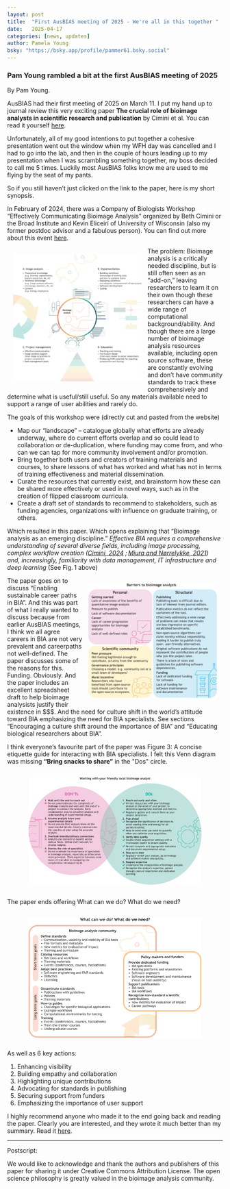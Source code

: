 ```yaml
---
layout: post
title:  "First AusBIAS meeting of 2025 - We're all in this together "
date:   2025-04-17
categories: [news, updates]
author: Pamela Young
bsky: "https://bsky.app/profile/pammer61.bsky.social"
---
```


### Pam Young rambled a bit at the first AusBIAS meeting of 2025
By Pam Young.  

AusBIAS had their first meeting of 2025 on March 11.  I put my hand up to journal review this very exciting paper **The crucial role of bioimage analysts in scientific research and publication** by Cimini et al.  You can read it yourself [here](https://pmc.ncbi.nlm.nih.gov/articles/PMC11698046/).  

Unfortunately, all of my good intentions to put together a cohesive presentation went out the window when my WFH day was cancelled and I had to go into the lab, and then in the couple of hours leading up to my presentation when I was scrambling something together, my boss decided to call me 5 times. Luckily most AusBIAS folks know me are used to me flying by the seat of my pants.

So if you still haven’t just clicked on the link to the paper, here is my short synopsis.

In February of 2024, there was a Company of Biologists Workshop “Effectively Communicating Bioimage Analysis” organized by Beth Cimini or the Broad Institute and Kevin Eliceiri of University of Wisconsin (also my former postdoc advisor and a fabulous person). You can find out more about this event [here](https://www.biologists.com/workshops/february-2024/).

<a href="/assets/images/blogposts/20250417/joces-137-262322-g1.jpg" data-lightbox="gallery" data-title="Figure 1">
  <img src="/assets/images/blogposts/20250417/joces-137-262322-g1.jpg" alt="..." style="float: left; margin: 1em; max-width: 300px;">
</a>

The problem: Bioimage analysis is a critically needed discipline, but is still often seen as an “add-on,” leaving researchers to learn it on their own though these researchers can have a wide range of computational background/ability. And though there are a large number of bioimage analysis resources available, including open source software, these are constantly evolving and don’t have community standards to track these comprehensively and determine what is useful/still useful.  So any materials available need to support a range of user abilities and rarely do. 

The goals of this workshop were (directly cut and pasted from the website) 

  - Map our “landscape” – catalogue globally what efforts are already underway, where do current efforts overlap and so could lead to collaboration or de-duplication, where funding may come from, and who can we can tap for more community involvement and/or promotion. 
   - Bring together both users and creators of training materials and courses, to share lessons of what has worked and what has not in terms of training effectiveness and material dissemination. 
   - Curate the resources that currently exist, and brainstorm how these can be shared more effectively or used in novel ways, such as in the creation of flipped classroom curricula. 
   - Create a draft set of standards to recommend to stakeholders, such as funding agencies, organizations with influence on graduate training, or others. 

Which resulted in this paper.  Which opens explaining that “Bioimage analysis as an emerging discipline.” _Effective BIA requires a comprehensive understanding of several diverse fields, including image processing, complex workflow creation ([Cimini, 2024](https://pmc.ncbi.nlm.nih.gov/articles/PMC11449385/)
; [Miura and Nørrelykke, 2021](https://pmc.ncbi.nlm.nih.gov/articles/PMC7849301/)) and, increasingly, familiarity with data management, IT infrastructure and deep learning_ (See Fig. 1 above) 

<a href="/assets/images/blogposts/20250417/joces-137-262322-g2.jpg" data-lightbox="gallery" data-title="Figure 2: Major barriers to effective uptake of BIA.">
  <img src="/assets/images/blogposts/20250417/joces-137-262322-g2.jpg" alt="..." style="float: right; margin: 1em; max-width: 300px;">
</a>

The paper goes on to discuss “Enabling sustainable career paths in BIA”.  And this was part of what I really wanted to discuss because from earlier AusBIAS meetings, I think we all agree careers in BIA are not very prevalent and careerpaths not well-defined.  The paper discusses some of the reasons for this.  Funding.  Obviously.  And the paper includes an excellent spreadsheet draft to help bioimage analysists justify their existence in $$$.  And the need for culture shift in the world’s attitude toward BIA emphasizing the need for BIA specialists.  See sections “Encouraging a culture shift around the importance of BIA” and “Educating biological researchers about BIA”. 

I think everyone’s favourite part of the paper was Figure 3: A concise etiquette guide for interacting with BIA specialists.  I felt this Venn diagram was missing **“Bring snacks to share”** in the "Dos" circle.   

<a href="/assets/images/blogposts/20250417/joces-137-262322-g3.jpg" data-lightbox="gallery" data-title="Figure 3: Working with your friednly local bioimage analyst.">
  <img src="/assets/images/blogposts/20250417/joces-137-262322-g3.jpg" alt="..." style="display: block; margin: 2em auto; max-width: 80%; height: auto;">
</a>

The paper ends offering What can we do? What do we need? 

<a href="/assets/images/blogposts/20250417/joces-137-262322-g4.jpg" data-lightbox="gallery" data-title="Figure 4: A vision for the future of the BIA community.">
  <img src="/assets/images/blogposts/20250417/joces-137-262322-g4.jpg" alt="..." style="display: block; margin: 2em auto; max-width: 80%; height: auto;">
</a>


As well as 6 key actions: 
 1. Enhancing visibility 
 2. Building empathy and collaboration 
 3. Highlighting unique contributions  
 4. Advocating for standards in publishing 
 5. Securing support from funders 
 6. Emphasizing the importance of user support 

I highly recommend anyone who made it to the end going back and reading the paper.  Clearly you are interested, and they wrote it much better than my summary.  Read it [here](https://pmc.ncbi.nlm.nih.gov/articles/PMC11698046/). 

<HR>
Postscript: 

We would like to acknowledge and thank the authors and publishers of this paper for sharing it under Creative Commons Attribution License. The open science philosophy is greatly valued in the bioimage analysis community. 